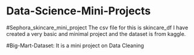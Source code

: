 # Data-Science-Mini-Projects
#Sephora_skincare_mini_project
  The csv file for this is skincare_df
  I have created a very basic and minimal project and the dataset is from kaggle.

#Big-Mart-Dataset: It is a mini project on Data Cleaning
